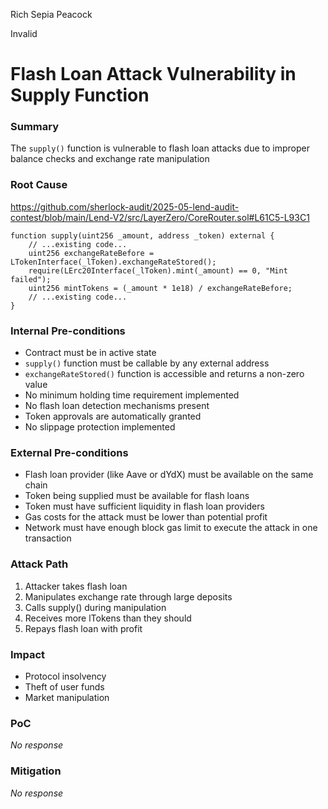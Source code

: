 Rich Sepia Peacock

Invalid

# Flash Loan Attack Vulnerability in Supply Function

### Summary

The `supply()` function is vulnerable to flash loan attacks due to improper balance checks and exchange rate manipulation

### Root Cause

https://github.com/sherlock-audit/2025-05-lend-audit-contest/blob/main/Lend-V2/src/LayerZero/CoreRouter.sol#L61C5-L93C1

```solidity
function supply(uint256 _amount, address _token) external {
    // ...existing code...
    uint256 exchangeRateBefore = LTokenInterface(_lToken).exchangeRateStored();
    require(LErc20Interface(_lToken).mint(_amount) == 0, "Mint failed");
    uint256 mintTokens = (_amount * 1e18) / exchangeRateBefore;
    // ...existing code...
}
```

### Internal Pre-conditions

- Contract must be in active state
- `supply()` function must be callable by any external address
- `exchangeRateStored()` function is accessible and returns a non-zero value
- No minimum holding time requirement implemented
- No flash loan detection mechanisms present
- Token approvals are automatically granted
- No slippage protection implemented

### External Pre-conditions

- Flash loan provider (like Aave or dYdX) must be available on the same chain
- Token being supplied must be available for flash loans
- Token must have sufficient liquidity in flash loan providers
- Gas costs for the attack must be lower than potential profit
- Network must have enough block gas limit to execute the attack in one transaction

### Attack Path

1. Attacker takes flash loan
2. Manipulates exchange rate through large deposits
3. Calls supply() during manipulation
4. Receives more lTokens than they should
5. Repays flash loan with profit


### Impact

- Protocol insolvency
- Theft of user funds
- Market manipulation

### PoC

_No response_

### Mitigation

_No response_